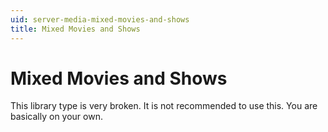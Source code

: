 ```yaml
---
uid: server-media-mixed-movies-and-shows
title: Mixed Movies and Shows
---
```


# Mixed Movies and Shows

This library type is very broken. It is not recommended to use this. You are basically on your own.

